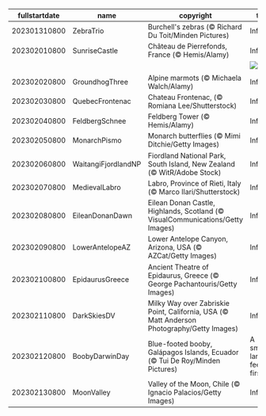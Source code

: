 |fullstartdate|name|copyright|title|image|
|--|--|--|--|--|
202301310800|ZebraTrio|Burchell's zebras (© Richard Du Toit/Minden Pictures)|Info|![](/en-AU/2023/02/202301310800ZebraTrio.jpg)|
202302010800|SunriseCastle|Château de Pierrefonds, France (© Hemis/Alamy)|Info|![](/en-AU/2023/02/202302010800SunriseCastle.jpg)|
||||![](/en-AU/2023/02/.jpg)|
202302020800|GroundhogThree|Alpine marmots (© Michaela Walch/Alamy)|Info|![](/en-AU/2023/02/202302020800GroundhogThree.jpg)|
202302030800|QuebecFrontenac|Chateau Frontenac, (© Romiana Lee/Shutterstock)|Info|![](/en-AU/2023/02/202302030800QuebecFrontenac.jpg)|
202302040800|FeldbergSchnee|Feldberg Tower (© Hemis/Alamy)|Info|![](/en-AU/2023/02/202302040800FeldbergSchnee.jpg)|
202302050800|MonarchPismo|Monarch butterflies (© Mimi Ditchie/Getty Images)|Info|![](/en-AU/2023/02/202302050800MonarchPismo.jpg)|
202302060800|WaitangiFjordlandNP|Fiordland National Park, South Island, New Zealand (© WitR/Adobe Stock)|Info|![](/en-AU/2023/02/202302060800WaitangiFjordlandNP.jpg)|
202302070800|MedievalLabro|Labro, Province of Rieti, Italy (© Marco Ilari/Shutterstock)|Info|![](/en-AU/2023/02/202302070800MedievalLabro.jpg)|
202302080800|EileanDonanDawn|Eilean Donan Castle, Highlands, Scotland (© VisualCommunications/Getty Images)|Info|![](/en-AU/2023/02/202302080800EileanDonanDawn.jpg)|
202302090800|LowerAntelopeAZ|Lower Antelope Canyon, Arizona, USA (© AZCat/Getty Images)|Info|![](/en-AU/2023/02/202302090800LowerAntelopeAZ.jpg)|
202302100800|EpidaurusGreece|Ancient Theatre of Epidaurus, Greece (© George Pachantouris/Getty Images)|Info|![](/en-AU/2023/02/202302100800EpidaurusGreece.jpg)|
202302110800|DarkSkiesDV|Milky Way over Zabriskie Point, California, USA (© Matt Anderson Photography/Getty Images)|Info|![](/en-AU/2023/02/202302110800DarkSkiesDV.jpg)|
202302120800|BoobyDarwinDay|Blue-footed booby, Galápagos Islands, Ecuador (© Tui De Roy/Minden Pictures)|A smooth landing, feet first|![](/en-AU/2023/02/202302120800BoobyDarwinDay.jpg)|
202302130800|MoonValley|Valley of the Moon, Chile (© Ignacio Palacios/Getty Images)|Info|![](/en-AU/2023/02/202302130800MoonValley.jpg)|
